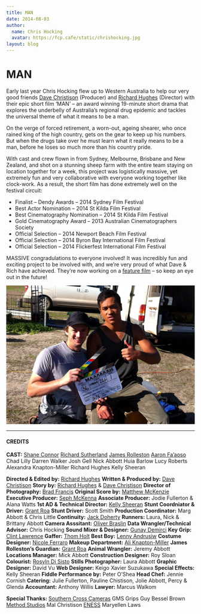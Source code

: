 ```yaml
---
title: MAN
date: 2014-08-03
author:
  name: Chris Hocking
  avatar: https://fcp.cafe/static/chrishocking.jpg
layout: blog
---
```

# MAN

Early last year Chris Hocking flew up to Western Australia to help our very good friends [Dave Christison](http://www.thewoolshedcompany.com/our-team/) (Producer) and [Richard Hughes](http://www.thewoolshedcompany.com/our-team/) (Director) with their epic short film ‘MAN’ – an award winning 19-minute short drama that explores the underbelly of Australia’s regional drug epidemic and tackles the universal theme of what it means to be a man.

On the verge of forced retirement, a worn-out, ageing shearer, who once rained king of the high country, gets on the gear to keep up his numbers. But when the drugs take over he must learn what it really means to be a man, before he loses so much more than his country pride.

With cast and crew flown in from Sydney, Melbourne, Brisbane and New Zealand, and shot on a stunning sheep farm with the entire team staying on location together for a week, this project was logistically massive, yet extremely fun and very collaborative with everyone working together like clock-work. As a result, the short film has done extremely well on the festival circuit:

* Finalist – Dendy Awards – 2014 Sydney Film Festival
* Best Actor Nomination – 2014 St Kilda Film Festival
* Best Cinematography Nomination – 2014 St Kilda Film Festival
* Gold Cinematography Award – 2013 Australian Cinematographers Society
* Official Selection – 2014 Newport Beach Film Festival
* Official Selection – 2014 Byron Bay International Film Festival
* Official Selection – 2014 Flickerfest International Film Festival

MASSIVE congradulations to everyone involved! It was incredibly fun and exciting project to be involved with, and we’re very proud of what Dave & Rich have achieved. They’re now working on a [feature film](http://www.thewoolshedcompany.com/in-development/) – so keep an eye out in the future!

![MAN_Slate](/static/blog/07-MAN_Slate.jpg)

---

#### CREDITS

**CAST:**
[Shane Connor](http://www.imdb.com/name/nm0270359/?ref_=ttfc_fc_cl_t2)
[Richard Sutherland](http://www.imdb.com/name/nm0840161/?ref_=ttfc_fc_cl_t3)
[James Rolleston](http://www.imdb.com/name/nm2034752/?ref_=ttfc_fc_cl_t1)
[Aaron Fa’aoso](http://www.imdb.com/name/nm2544175/?ref_=ttfc_fc_cl_t4)
Chad Lilly
Darren Walker
Josh Gell
Nick Abbott
Huia Barlow
Lucy Roberts
Alexandra Knapton-Miller
Richard Hughes
Kelly Sheeran

**Directed & Edited by:** [Richard Hughes](http://www.imdb.com/name/nm5827815/?ref_=ttfc_fc_dr1)
**Written & Produced by:** [Dave Christison](http://www.imdb.com/name/nm4561353/?ref_=ttfc_fc_wr1)
**Story by:** [Richard Hughes](http://www.imdb.com/name/nm5827815/?ref_=ttfc_fc_dr1) & [Dave Christison](http://www.imdb.com/name/nm4561353/?ref_=ttfc_fc_wr1)
**Director of Photography:** [Brad Francis](http://singlesuntheory.com)
**Original Score by:** [Matthew McKenzie](http://www.imdb.com/name/nm5827818/?ref_=ttfc_fc_cr5)
**Executive Producer:** [Seph McKenna](http://www.imdb.com/name/nm3518246/?ref_=ttfc_fc_cr4)
**Associate Producer:** Jodie Fullerton & Alana Watts
**1st AD & Technical Director:** [Kelly Sheeran](http://www.imdb.com/name/nm3302945/?ref_=ttfc_fc_cr10)
**Stunt Coordniator & Driver:** [Grant Roa](http://www.imdb.com/name/nm1169385/?ref_=ttfc_fc_cr13)
**Stunt Driver:** Scott Smith
**Production Coordinator:** Marg Abbott & Chris Little
**Continuity:** [Jack Doherty](http://www.imdb.com/name/nm4748222/?ref_=ttfc_fc_cr18)
**Runners:** Laura, Nick & Brittany Abbott
**Camera Asssitant:** [Oliver Braslin](http://www.imdb.com/name/nm3836243/?ref_=ttfc_fc_cr15)
**Data Wrangler/Technical Advisor:** Chris Hocking
**Sound Mixer & Designer:** [Gunay Demirci](http://www.imdb.com/name/nm4212195/?ref_=ttfc_fc_cr11)
**Key Grip:** [Clint Lawrence](http://www.imdb.com/name/nm3579062/?ref_=ttfc_fc_cr17)
**Gaffer:** [Thom Holt](http://3pointlighting.com.au)
**Best Boy:** [Lenny Andrusiw](http://www.imdb.com/name/nm5827814/?ref_=ttfc_fc_cr14)
**Costume Designer:** [Nicole Ferraro](http://www.imdb.com/name/nm5264693/?ref_=ttfc_fc_cr8)
**Makeup Department:** [Ali Knapton-Miller](http://www.knaptonfx.com)
**James Rolleston’s Guardian:** [Grant Roa](http://www.imdb.com/name/nm1169385/?ref_=ttfc_fc_cr13)
**Animal Wrangler:** Jeremy Abbott
**Locations Manager:** Mick Abbott
**Construction Designer:** Roy Sloan
**Colourist:** [Rosyln Di Sisto](http://www.roslyndisisto.com)
**Stills Photographer:** Laura Abbott
**Graphic Designer:** David Vu
**Web Designer:** Keigo Xavier Suzukawa
**Special Effects:** Kelly Sheeran
**Fiddle Performance by:** Peter O’Shea
**Head Chef:** Jennie Cornish
**Catering:** Julie Fullerton, Pauline Chistison, Jolie Abbott, Percy & Glenda
**Accountant:** Anthony Willis
**Lawyer:** Marcus Walkom

**Special Thanks:**
[Southern Cross Cameras](http://southerncrosscameras.com)
GMS Grips
Guy Bessel Brown
[Method Studios](http://www.methodstudios.com.au)
Mal Christison
[ENESS](http://www.eness.com)
Maryellen Laws